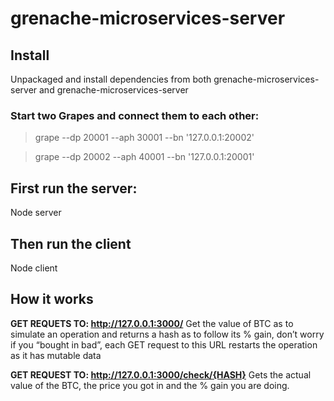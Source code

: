 # grenache-microservices-server


## Install
Unpackaged and install dependencies from both grenache-microservices-server and grenache-microservices-server

### Start two Grapes and connect them to each other:

>grape --dp 20001 --aph 30001 --bn '127.0.0.1:20002'

>grape --dp 20002 --aph 40001 --bn '127.0.0.1:20001'

## First run the server: 
Node server
## Then run the client
Node client

## How it works

**GET REQUETS TO: http://127.0.0.1:3000/**
Get the value of BTC as to simulate an operation and returns a hash as to follow its % gain, don’t worry if you “bought in bad”, each GET request to this URL restarts the operation as it has mutable data

**GET REQUEST TO: http://127.0.0.1:3000/check/{HASH}**
Gets the actual value of the BTC, the price you got in and the % gain you are doing.

